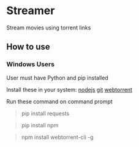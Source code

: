 # Streamer
Stream movies using torrent links 

## How to use
### Windows Users
User must have Python and pip installed

Install these in your system:
[nodejs](https://nodejs.org/en/download/)
[git](https://git-scm.com/downloads)
[webtorrent](https://webtorrent.io/desktop/)

Run these command on command prompt
> pip install requests

> pip install npm

> npm install webtorrent-cli -g
